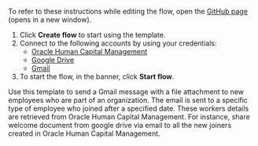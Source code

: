 To refer to these instructions while editing the flow, open the [GitHub page](https://github.com/ot4i/app-connect-templates/tree/main/resources/markdown/Send%20a%20Gmail%20message%20to%20new%20employees%20retrieved%20from%20Oracle%20HCM%20for%20an%20organization_instructions.md) (opens in a new window).

1. Click **Create flow** to start using the template.
2. Connect to the following accounts by using your credentials:
   - [Oracle Human Capital Management](https://www.ibm.com/docs/en/app-connect/containers_cd?topic=apps-oracle-human-capital-management) 
   - [Google Drive](https://www.ibm.com/docs/en/app-connect/containers_cd?topic=apps-google-drive)
   - [Gmail](https://www.ibm.com/docs/en/app-connect/containers_cd?topic=apps-gmail)
3. To start the flow, in the banner, click **Start flow**.


Use this template to send a Gmail message with a file attachment to new employees who are part of an organization. The email is sent to a specific type of employee who joined after a specified date. These workers details are retrieved from Oracle Human Capital Management. For instance, share welcome document from google drive via email to all the new joiners created in Oracle Human Capital Management.

